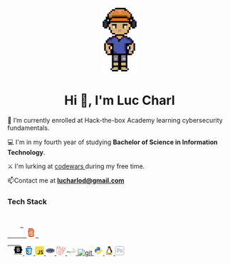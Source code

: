 <p align="center">
  <img src="./1085123.png" alt="avatar" style="width: 80px; height: 150px;">
</p>

<h1 align="center">Hi 👋, I'm Luc Charl</h1>

🌱 I’m currently enrolled at Hack-the-box Academy learning cybersecurity fundamentals.

:computer: I'm in my fourth year of studying **Bachelor of Science in Information Technology**.

⚔️ I'm lurking at <a href="https://www.codewars.com/users/Luccharl"> codewars </a> during my free time. 

📫Contact me at **lucharlod@gmail.com**
 
<h3 align="left">Tech Stack</h3>
<p align="left">
  <code>
    <a href="https://www.w3.org/html/" target="_blank" rel="noreferrer"> 
      <img src="https://raw.githubusercontent.com/devicons/devicon/master/icons/html5/html5-original-wordmark.svg" alt="html5" width="20" height="20"/> 
    </a>
  </code>
  <a href="https://getbootstrap.com" target="_blank" rel="noreferrer"> 
    <img src="https://raw.githubusercontent.com/devicons/devicon/master/icons/bootstrap/bootstrap-plain-wordmark.svg" alt="bootstrap" width="20" height="20"/> 
  </a> 
  <a href="https://www.w3schools.com/css/" target="_blank" rel="noreferrer"> 
    <img src="https://raw.githubusercontent.com/devicons/devicon/master/icons/css3/css3-original-wordmark.svg" alt="css3" width="20" height="20"/>
  </a>
  <a href="https://developer.mozilla.org/en-US/docs/Web/JavaScript" target="_blank" rel="noreferrer"> 
    <img src="https://raw.githubusercontent.com/devicons/devicon/master/icons/javascript/javascript-original.svg" alt="javascript" width="20" height="20"/>
  </a>
    <a href="https://www.php.net" target="_blank" rel="noreferrer"> 
    <img src="https://raw.githubusercontent.com/devicons/devicon/master/icons/php/php-original.svg" alt="php" width="20" height="20"/> 
  </a> 
  <a href="https://laravel.com/" target="_blank" rel="noreferrer"> 
    <img src="https://raw.githubusercontent.com/devicons/devicon/master/icons/laravel/laravel-original.svg" alt="laravel" width="20" height="20"/> 
  </a> 
    <a href="https://www.mysql.com/" target="_blank" rel="noreferrer"> 
    <img src="https://raw.githubusercontent.com/devicons/devicon/master/icons/mysql/mysql-original-wordmark.svg" alt="mysql" width="20" height="20"/>
  </a> 
    <a href="https://git-scm.com/" target="_blank" rel="noreferrer"> 
    <img src="https://www.vectorlogo.zone/logos/git-scm/git-scm-icon.svg" alt="git" width="20" height="20"/> 
  </a>
  <a href="https://www.python.org" target="_blank" rel="noreferrer"> 
    <img src="https://raw.githubusercontent.com/devicons/devicon/master/icons/python/python-original.svg" alt="python" width="20" height="20"/> 
  </a>
    <a href="https://www.linux.org/" target="_blank" rel="noreferrer"> 
    <img src="https://raw.githubusercontent.com/devicons/devicon/master/icons/linux/linux-original.svg" alt="linux" width="20" height="20"/> 
  </a>
  <a href="https://www.photoshop.com/en" target="_blank" rel="noreferrer"> 
    <img src="https://raw.githubusercontent.com/devicons/devicon/master/icons/photoshop/photoshop-line.svg" alt="photoshop" width="20" height="20"/>
  </a> 
</p>
